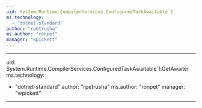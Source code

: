 ```yaml
---
uid: System.Runtime.CompilerServices.ConfiguredTaskAwaitable`1
ms.technology: 
  - "dotnet-standard"
author: "rpetrusha"
ms.author: "ronpet"
manager: "wpickett"
---
```


---
uid: System.Runtime.CompilerServices.ConfiguredTaskAwaitable`1.GetAwaiter
ms.technology: 
  - "dotnet-standard"
author: "rpetrusha"
ms.author: "ronpet"
manager: "wpickett"
---
